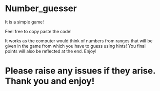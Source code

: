 # Number_guesser

It is a simple game!

Feel free to copy paste the code!

It works as the computer would think of numbers from ranges that will be given in the game from which you have to guess using hints! You final points will also be reflected at the end. Enjoy!

# Please raise any issues if they arise. Thank you and enjoy!
